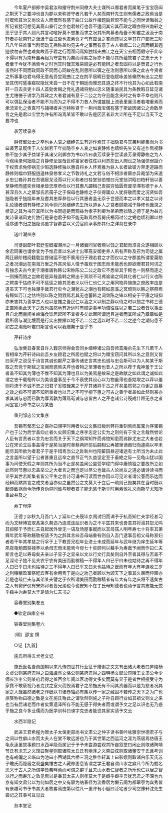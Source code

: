 <!-- { "loadSidebar": true } -->
　　今年夏户部郎中吴君汝和擢守荆州同僚大夫士谋所以赠君者而属笔于宝宝窃闻之荆天下之要冲也自为郡以来称贤守者凡若干人矣而南轩先生则有儒者之政焉当是时旣修其治又尚论古人而慨然有感于曲江公故作楼题扁若恨不能与之同世读晦翁之所记者犹可想见其髙山景行之余也君兹行也吾不遑问其它其莅政之暇亦将兴南轩之思乎思乎其人则凡其言动嗜好莫不想象而求之况其所向慕者哉吾不知君之汲汲于南轩者亦犹南轩之汲汲于曲江否也君素负才气有应世之畧而饰以文学其在户部厯三阶凡八年任难事当剧司动无弗称盖灼见夫今之事而有意于古人者闻二公之风而覩其遐迹欲勿奋然也难矣故吾于君之行而亟问焉抑独惜夫曲江之在天宝去相而假守于此卒不得以有为南轩虽再起为守尝有为矣而淳熙之际亦不能尽其所藴故君子之志于天下者至于今犹不满焉今之时岂其时哉其难易顺逆必有能辨之者吾固将以是贺君之行也虽然时不同而政同政不同而心同故在乱则思所以弭之在治则思所以保之此古今贤者之所事事也君乌得无意哉吾尝观曲江之在荆平居暇日登临赋咏盖皆翛然有出尘之想至其伤时感事寤叹隐忧未尝一日不在于朝廷而惟恐其道之终不行也其为心如此若南轩一日去贪吏十四人首劾舍贼之党礼遇诸将勉以忠义随事谕民具为条教暇日延见诸生尤惓惓于讲学乃其政之大者君诚有意于二公之为守且能念夫时之有幸不幸也则凡可以弭乱保治者不能不为而为之不得不力昔人所谓雄据上流表里襄汉者若増重焉而承流宣化之责真可与辅相者并岂特称贤于一荆州哉宝偶有感于斯故因诸公之命敢尽言之先是君以宝尝为许有所询焉某皆不敢以告是区区者非大计所在不足以当天下之要冲也

　　袭芳续录序

　　静修邹处士之卒也乡人哀之缙绅先生有述作焉其子拙隐君与其弟利卿集而为书曰袭芳录旣传于人矣越若干年拙隐卒乡人哀之如哀静修也缙绅先生又有述作焉视静修不加少其子益谋于其诸父利卿亦为书以传曰袭芳续录予尝读袭芳录得静修之为人今观续录何拙隐之肖静修至是哉世称富家者徃徃以利贾怨出入閧讼之场强侠弱謟介于权贵求免僇祸无少暇逸静修独以惠自将乡人怀焉推为巨人长者故彼方奔走道路而静修则幅巾野服逍遥林泉修孝义之节敦诗礼之文若与俗不相涉者厥亦异哉邹为宋道乡忠公裔孙其在吾锡居龙泾而以行义称者曰桂堂翁伯惟曰元堂翁洪昭曰柏轩翁以善至静修而盛奕世相承皆忠厚恭俭以行其惠凡蠲租己责振穷恤匮修废举滞有德于乡人甚深且久人之慕邹氏若孺子之于保母也静修之子仅得庸众人犹将敬而爱之况贤如吾拙隐者乎拙隐年未及耆其忠厚恭俭以行其惠者盖无忝于世德而本之以孝义益之以诗礼论德者谓有静修之风今则己矣缙绅先生所以道乡人之哀者顾能减于静修也哉录之续录之其为书异其所以为书同迹是而观益为孝子利卿为弟弟而拙隐之德于是为益光矣诗录诸风史传独行是录也君子抑不能无取焉益吾舅氏梧冈过公之甥也顷利卿以益请序遂书归之拙隐讳愚字智卿尝以义受官阶承事郎其行之详具在录中

　　送叶潮州序

　　司徒副郎叶君廷玺旣擢潮州之一月诸尝同官者燕以饯之君起而须言众遂相顾以余君同署也谓余宜为予惟君昔以名进士出宰髙安御吏养人夙有声称及召为司徒之属两迁厥阶稽阅籍载监督储运不弛不察用归于理若君之才而仅以之守郡盖所谓爱莫助之者况潮远在南海万里之外其风俗人情予虽观于图志而未能悉也即欲赠君其何词之有独念夫古今吏于潮者唐称韩公宋称陈公二公之政它不悉举其于鳄也一则祭而逐之一则捕而戮之岂故若是异哉盖韩之鳄出于冥顽不可弗谕谕之伺其化者仁以行义也陈之鳄类于怙终不可不惩惩之絶其恶者义以行仁也仁义之用同物异施施之庶政率由是道虽天下可也独潮乎哉君行矣今之潮犹古之潮也有鳄如恶溪之冥顽则以韩之祭祭焉有鳄如万江之怙终则以陈之戮戮焉若其无也蓄韩之词敛陈之锋以相安于平康之域抑亦未害其为善学古人也以是推之吾民仁以涵之义以制之静以待之时以措之书称三德正直刚柔此天下之政也虽然地有近远时有顺逆事半功倍徃徃以之若二公者皆以事出且自北而南间关岭海食饮居起所不宜者多矣此固所谓远且逆者而其所成乃章章如是君所居与潮比境而是行实出推擢以地不若二公之远以时不若二公之逆今之潮何患不如古之潮哉叶君曰斯言也可以我赠矣于是乎书

　　芹轩诗序

　　弘治癸丑春宝自许入觐京师得会吾同乡缙绅诸公自吾师蒿庵俞先生下凡若干人皆相率为芹轩诗曰此吾乡友顾君之所居也赋之将以为赠宝窃问其所以名之意则又皆曰采芹之说见于诗言其诚也献芹之事传诸史言其忠也诚与忠合斯可以为人矣某于斯取之吾党于斯赋之宝闻而惑焉夫芹也者物之至薄者也昔人之所以荐于鬼神羞于王公者盖不知其为薄也不惟不知其为薄也且以为美焉是故采之是故献之如此谓之诚如此谓之忠千载相传以为美谈盛事至于今不衰使其设心以为物虽薄也吾姑取之以荐以羞则将流于不诚不忠之归君子奚取哉某之于芹其诸异乎古之芹矣虽然郭之巾谢之扇慕之效之抑不可谓不知所重者也以吾之不可学柳下惠之可古之善学者盖如此然则某亦求其诚与忠而已孰为厚焉孰为薄焉茍诚与忠皆古人之芹也诸公诗旣成什顾无序之者闻宝言乃命书之以为某告

　　重刋邹忠公文集序

　　吾锡有邹忠公之裔孙曰翎字时用者以公文集旧板刓弊将重刻焉而属宝为序宝锡产也于公为后学盖仰止者久矣顾旧集之序李忠定公实为之则何有于宝之言哉然尝论人臣有言责者以言为忠言而关于天下之纲常知忤而弗恤知患而弗辟尤忠之大者也若公在宋论立后事盖得于是矣当是时章蔡两奸前后嗣相公再被窜谪甫归而遽病以卒未能尽其所欲为者君子于是乎惜焉当公之赴新州也阳翟田昼迎诸途有士所当为未止此之言盖所以望于公者甚重且远卒之直节正气久益坚定至于垂絶之际一见龟山犹以国事为问使天假之年则其所为当不止是矣盖闻公尝受学程门得中庸慎独之要故所立如此然则节惠以忠盖举公之大者言之而岂足以尽公也哉古人论尚友之道必诵诗读书而论乎其世若斯集者皆公平生之言诗可诵书可读而世亦因以可见论者谓公謇而乐达而经辩而黙其言之成文者当亦似之虽然公之文莫大于立后一疏则己毁矣其在当时旣以起谗致祸而今所传真伪异同谁与辩者君子能无感于斯乎时用素敦礼义而斯举尤知所重故并及之

　　寿丁母序

　　正德丁卯秋九月吾门人丁延年仁夫旣毕京闱试归而谒予于杭吾知仁夫学经甚习而为文辩博宜取髙第久矣迩乃连进连屈识者为之不平兹其来也吾意其将泄其怨尤鸣其抑郁于予而仁夫自起居外曾无一语及场屋事旣而以其母孺人明年寿七十将率其弟舜年武年等称觞致祝请予为之辞其言曰吾母端重有则自入吾门逮事吾祖父母称冡妇者若干年其孝慈之行孚于上下教吾兄松年业进士未成而延年与武年继为庠生延年等夙夜黾勉图获禄养以承母志而未能焉今母七十矣顾何以藉手为寿哉予闻而作曰仁夫斯言也足以寿母矣夫亲以子显子之显亲以文以行文行具矣则自外至者其得与否盖不足深论子独不见夫农乎农有美田而勤稼穑一不得年人曰已乎曰未也姑待之再不得年人曰已乎曰未也姑待之三不得年人曰已乎又曰未也姑待之旣而有年大有年连收三岁之利穰穰盈室祭祀宾客有余用焉于是向之劝己者顾以为颂天下之事其久屈而伸固亦若是也哉仁夫与其弟某夫譬之于农所谓美田而勤稼穑者有年大有年之庆将不逺矣古之人有窦俨仪有宋郊祁者皆兄弟也今也安知不在丁氏母知德者也诵予言其志能无悦乎藉手为寿莫大于是请为仁夫书之

　　容春堂别集巻五

　　●钦定四库全书

　　容春堂别集卷六

　　（明）邵宝 撰

　　○记【九首】

　　施氏所得五犬老文记

　　施氏医名吾邑国朝以来凡传四世其行业征于赠谢之文文有出诸大老者曰庐陵杨文贞公则某府君得之曰海虞呉文恪公则某府君得之四明杨文懿公毘陵王文肃公今少师长沙李公则某府君得之盖百余年间以医功得文多矣而莫有显于是者世相授受守为家寳不敢亵视乃者克钦之室火而毁焉君子之吊施氏有不问其资器而以是为悲者况其家之人哉虽然诸老之作旣以书诸巻轴必有集以传一家之藏固不若传之天下之为广也旅獒称物曰德之致是文在施氏殆此之谓欤然则施之子孙自顾行业如其祖父则文之来也当有后诸老而作者矣第遗泽所存不能无感于得失者而或谓予文之足以识也无乃惑乎施之良今多业儒而为医学训科曰谏字克忠者能世其家实请予文云

　　水西半隐记

　　武进王君希程为赠太子太保吏部尚书文肃公之仲子读书善吟咏雅崇世德君子与之间以性癖山水而太夫人在堂不敢远游也乃于其世第之西运河之涯为燕居焉仿唐王龟永逹里故事题曰水西半隐而属记于予予未尝游尝观其所自叙堂曰闲止则取诸陶靖节氏有求志之义馆曰聚星则取诸陈太丘氏有丽泽之义斋曰弦则取诸董安于氏且考训也有戒偏之义临山为池曰小西湖具六桥三洞之胜作轩其上曰影娥则取诸白乐天氏苏子瞻氏而隐居之观盛矣惟古之人藏修游息皆谓之学王君自谓山水之癖凡今所为覩名思义于古人之所谓学皆弗畔焉而可谓之癖乎且夫山水者仁智者之所乐也仁以居之智以行之而寿乐之效见焉以是奉其太夫人则孝莫大于是癖乎癖乎吾犹恐君之不深也九京有知文肃公以为何如居之中又有扉为纳春径为流香居为懒云阁为都翠亭为宾秀皆有景趣可书予书其大者故畧焉由第以徃凡一里许有小艇曰泛宅者少司空豫轩沈先生尝记之其事可互见云

　　务本堂记

